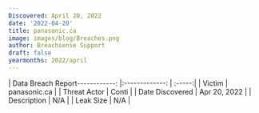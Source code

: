 ```yaml
---
Discovered: April 20, 2022
date: '2022-04-20'
title: panasonic.ca
image: images/blog/Breaches.png
author: Breachsense Support
draft: false
yearmonths: 2022/april
---
```


| Data Breach Report------------:   |:-------------:    | :-----:|
| Victim    | panasonic.ca      | 
| Threat Actor    | Conti      | 
| Date Discovered    | Apr 20, 2022      | 
| Description    | N/A      | 
| Leak Size    | N/A      | 

